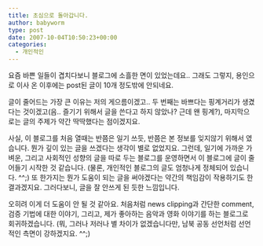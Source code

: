 ```yaml
---
title: 초심으로 돌아갑니다.
author: babyworm
type: post
date: 2007-10-04T10:50:23+00:00
categories:
  - 개인적인
---
```

요즘 바쁜 일들이 겹치다보니 블로그에 소흘한 면이 있었는데요.. 그래도 그렇지, 용인으로 이사 온 이후에는 post된 글이 10개 정도밖에 안되네요. 

글이 줄어드는 가장 큰 이유는 저의 게으름이겠고.. 두 번째는 바쁘다는 핑계거리가 생겼다는 것이겠고(음.. 즐기기 위해서 글을 쓴다고 하지 않았나? 근데 왠 핑계?), 마지막으로는 글의 주제가 약간 딱딱했다는 점이겠지요.

사실, 이 블로그를 처음 열때는 반쯤은 일기 쓰듯, 반쯤은 본 정보를 잊지않기 위해서 였습니다. 뭔가 깊이 있는 글을 쓰겠다는 생각이 별로 없었지요. 그런데, 일기에 가까운 가벼운, 그리고 사회적인 성향의 글을 따로 두는 블로그를 운영하면서 이 블로그에 글이 줄어들기 시작한 것 같습니다. (물론, 개인적인 블로그의 글도 엄청나게 정체되어 있습니다. ^^;) 또 한가지는 뭔가 도움이 되는 글을 써야겠다는 약간의 책임감이 작용하기도 한 결과겠지요. 그러다보니, 글을 잘 안쓰게 된 듯한 느낌입니다. 

오히려 이게 더 도움이 안 될 것 같아요. 처음처럼 news clipping과 간단한 comment, 검증 기법에 대한 이야기, 그리고, 제가 좋아하는 음악과 영화 이야기를 하는 블로그로 회귀하겠습니다. (뭐, 그러나 저러나 별 차이가 없겠습니다만, 남북 공동 선언처럼 선언적인 측면이 강하겠지요. ^^;)

